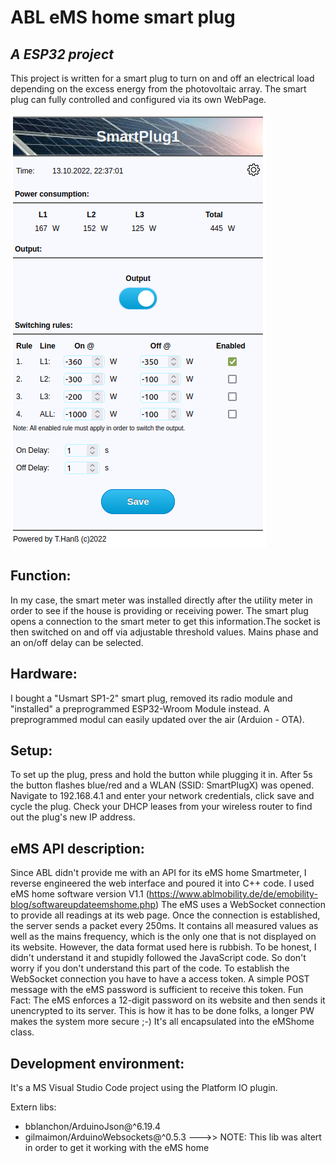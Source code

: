 # ABL eMS home smart plug
## _A ESP32 project_

This project is written for a smart plug to turn on and off an 
electrical load depending on the excess energy from the photovoltaic array. The smart plug can fully controlled and configured via its own WebPage. 

![N|Solid](WebIF.png)

## Function:
In my case, the smart meter was installed directly after the utility meter in order to see if the house is providing or receiving power.
The smart plug opens a connection to the smart meter to get this information.The socket is then switched on and off via adjustable threshold values. Mains phase and an on/off delay can be selected.

## Hardware:
I bought a "Usmart SP1-2" smart plug, removed its radio module and "installed" a preprogrammed ESP32-Wroom Module instead.
A preprogrammed modul can easily updated over the air (Arduion - OTA).

## Setup:
To set up the plug, press and hold the button while plugging it in. After 5s the button flashes blue/red and a WLAN (SSID: SmartPlugX) was opened.
Navigate to 192.168.4.1 and enter your network credentials, click save and cycle the plug.
Check your DHCP leases from your wireless router to find out the plug's new IP address.   
  
## eMS API description:
Since ABL didn't provide me with an API for its eMS home Smartmeter, I reverse engineered the web interface and poured it into C++ code.
I used eMS home software version V1.1 (https://www.ablmobility.de/de/emobility-blog/softwareupdateemshome.php)
The eMS uses a WebSocket connection to provide all readings at its web page. Once the connection is established, the server sends a packet every 250ms. It contains all measured values as well as the mains frequency, which is the only one that is not displayed on its website. 
However, the data format used here is rubbish. To be honest, I didn't understand it and stupidly followed the JavaScript code. So don't worry if you don't understand this part of the code.
To establish the WebSocket connection you have to have a access token. A simple POST message with the eMS password is sufficient to receive this token.
Fun Fact: The eMS enforces a 12-digit password on its website and then sends it unencrypted to its server. This is how it has to be done folks, a longer PW makes the system more secure ;-)
It's all encapsulated into the eMShome class.

## Development environment:
It's a MS Visual Studio Code project using the Platform IO plugin.

Extern libs:
- bblanchon/ArduinoJson@^6.19.4
- gilmaimon/ArduinoWebsockets@^0.5.3 --->> NOTE: This lib was altert in order to get it working with the eMS home